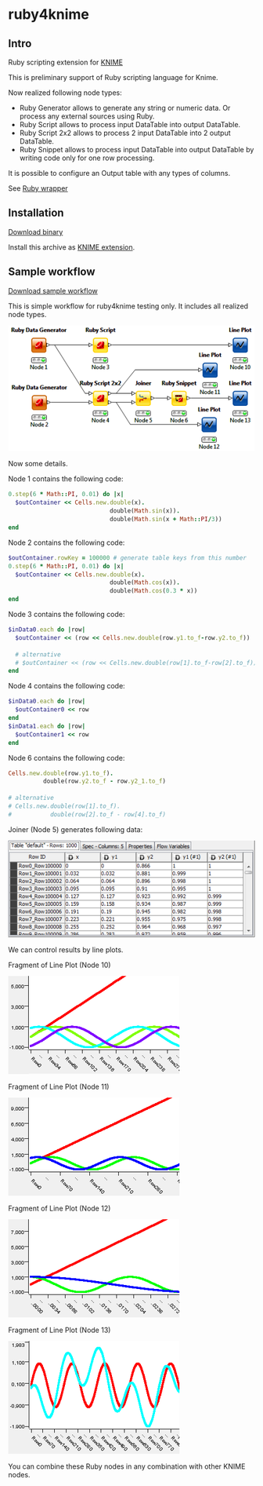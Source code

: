 ruby4knime
==========

## Intro
Ruby scripting extension for [KNIME](http://knime.org)

This is preliminary support of Ruby scripting language for Knime.

Now realized following node types:

* Ruby Generator allows to generate any string or numeric data. Or process any external sources using Ruby.
* Ruby Script allows to process input DataTable into output DataTable.
* Ruby Script 2x2 allows to process 2 input DataTable into 2 output DataTable.
* Ruby Snippet allows to process input DataTable into output DataTable by writing code only for one row processing.

It is possible to configure an Output table with any types of columns.

See [Ruby wrapper](RubyScript/rb/README.rdoc)

## Installation
[Download binary](https://drive.google.com/folderview?id=0Bwx0cbtdU5K6TklLRG90cm5HbFk)

Install this archive as [KNIME extension](http://www.knime.org/downloads/update).

## Sample workflow
[Download sample workflow](samples/KNIME_Ruby_Test.zip)

This is simple workflow for ruby4knime testing only. It includes all realized node types.

![Ruby test workflow](doc/pics/workflow.png)

Now some details.

Node 1 contains the following code:

```ruby
0.step(6 * Math::PI, 0.01) do |x|
  $outContainer << Cells.new.double(x).
                             double(Math.sin(x)).
                             double(Math.sin(x + Math::PI/3))
end
```

Node 2 contains the following code:

```ruby
$outContainer.rowKey = 100000 # generate table keys from this number
0.step(6 * Math::PI, 0.01) do |x|
  $outContainer << Cells.new.double(x).
                             double(Math.cos(x)).
                             double(Math.cos(0.3 * x))
end
```

Node 3 contains the following code:

```ruby
$inData0.each do |row|
  $outContainer << (row << Cells.new.double(row.y1.to_f-row.y2.to_f))

  # alternative
  # $outContainer << (row << Cells.new.double(row[1].to_f-row[2].to_f))
end
```

Node 4 contains the following code:

```ruby
$inData0.each do |row|
  $outContainer0 << row
end
$inData1.each do |row|
  $outContainer1 << row
end
```

Node 6 contains the following code:

```ruby
Cells.new.double(row.y1.to_f).
          double(row.y2.to_f - row.y2_1.to_f)

# alternative
# Cells.new.double(row[1].to_f).
#           double(row[2].to_f - row[4].to_f)
```

Joiner (Node 5) generates following data:

![joiner node 5](doc/pics/joiner.png)

We can control results by line plots.

Fragment of Line Plot (Node 10)

![line plot 10](doc/pics/output_10.png)

Fragment of Line Plot (Node 11)

![line plot 11](doc/pics/output_11.png)

Fragment of Line Plot (Node 12)

![line plot 12](doc/pics/output_12.png)

Fragment of Line Plot (Node 13)

![line plot 13](doc/pics/output_13.png)

You can combine these Ruby nodes in any combination with other KNIME nodes.